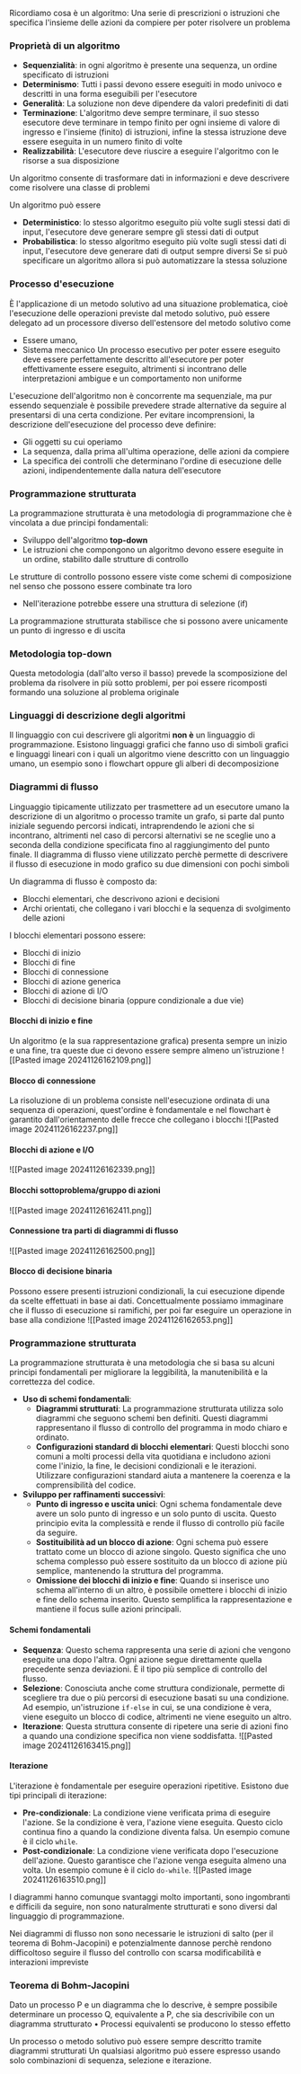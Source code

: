 Ricordiamo cosa è un algoritmo:
Una serie di prescrizioni o istruzioni che specifica l'insieme delle azioni da compiere per poter risolvere un problema
### Proprietà di un algoritmo
- **Sequenzialità**: in ogni algoritmo è presente una sequenza, un ordine specificato di istruzioni
- **Determinismo**: Tutti i passi devono essere eseguiti in modo univoco e descritti in una forma eseguibili per l'esecutore
- **Generalità**: La soluzione non deve dipendere da valori predefiniti di dati
- **Terminazione**: L'algoritmo deve sempre terminare, il suo stesso esecutore deve terminare in tempo finito per ogni insieme di valore di ingresso e l'insieme (finito) di istruzioni, infine la stessa istruzione deve essere eseguita in un numero finito di volte
- **Realizzabilità**: L'esecutore deve riuscire a eseguire l'algoritmo con le risorse a sua disposizione

Un algoritmo consente di trasformare dati in informazioni e deve descrivere come risolvere una classe di problemi

Un algoritmo può essere
- **Deterministico**: lo stesso algoritmo eseguito più volte sugli stessi dati di input, l'esecutore deve generare sempre gli stessi dati di output
 - **Probabilistica**: lo stesso algoritmo eseguito più volte sugli stessi dati di input, l'esecutore deve generare dati di output sempre diversi
Se si può specificare un algoritmo allora si può automatizzare la stessa soluzione
### Processo d'esecuzione
È l'applicazione di un metodo solutivo ad una situazione problematica, cioè l'esecuzione delle operazioni previste dal metodo solutivo, può essere delegato ad un processore diverso dell'estensore del metodo solutivo come
- Essere umano,
- Sistema meccanico
Un processo esecutivo per poter essere eseguito deve essere perfettamente descritto all'esecutore per poter effettivamente essere eseguito, altrimenti si incontrano delle interpretazioni ambigue e un comportamento non uniforme

L'esecuzione dell'algoritmo non è concorrente ma sequenziale, ma pur essendo sequenziale è possibile prevedere strade alternative da seguire al presentarsi di una certa condizione.
Per evitare incomprensioni, la descrizione dell'esecuzione del processo deve definire:
- Gli oggetti su cui operiamo 
- La sequenza, dalla prima all'ultima operazione, delle azioni da compiere
- La specifica dei controlli che determinano l'ordine di esecuzione delle azioni, indipendentemente dalla natura dell'esecutore

### Programmazione strutturata
La programmazione strutturata è una metodologia di programmazione che è vincolata a due principi fondamentali:
- Sviluppo dell'algoritmo **top-down**
- Le istruzioni che compongono un algoritmo devono essere eseguite in un ordine, stabilito dalle strutture di controllo

Le strutture di controllo possono essere viste come schemi di composizione nel senso che possono essere combinate tra loro
- Nell'iterazione potrebbe essere una struttura di selezione (if)

La programmazione strutturata stabilisce che si possono avere unicamente un punto di ingresso e di uscita
### Metodologia top-down 
Questa metodologia (dall'alto verso il basso) prevede la scomposizione del problema da risolvere in più sotto problemi, per poi essere ricomposti formando una soluzione al problema originale
### Linguaggi di descrizione degli algoritmi
Il linguaggio con cui descrivere gli algoritmi **non è** un linguaggio di programmazione.
Esistono linguaggi grafici che fanno uso di simboli grafici e linguaggi lineari con i quali un algoritmo viene descritto con un linguaggio umano, un esempio sono i flowchart oppure gli alberi di decomposizione
### Diagrammi di flusso
Linguaggio tipicamente utilizzato per trasmettere ad un esecutore umano la descrizione di un algoritmo o processo tramite un grafo, si parte dal punto iniziale seguendo percorsi indicati, intraprendendo le azioni che si incontrano, altrimenti nel caso di percorsi alternativi se ne sceglie uno a seconda della condizione specificata fino al raggiungimento del punto finale.
Il diagramma di flusso viene utilizzato perchè permette di descrivere il flusso di esecuzione in modo grafico su due dimensioni con pochi simboli

Un diagramma di flusso è composto da:
- Blocchi elementari, che descrivono azioni e decisioni
- Archi orientati, che collegano i vari blocchi e la sequenza di svolgimento delle azioni

I blocchi elementari possono essere:
- Blocchi di inizio
- Blocchi di fine
- Blocchi di connessione
- Blocchi di azione generica
- Blocchi di azione di I/O
- Blocchi di decisione binaria (oppure condizionale a due vie)
#### Blocchi di inizio e fine
Un algoritmo (e la sua rappresentazione grafica) presenta sempre un inizio e una fine, tra queste due ci devono essere sempre almeno un'istruzione
![[Pasted image 20241126162109.png]]
#### Blocco di connessione
La risoluzione di un problema consiste nell'esecuzione ordinata di una sequenza di operazioni, quest'ordine è fondamentale e nel flowchart è garantito dall'orientamento delle frecce che collegano i blocchi
![[Pasted image 20241126162237.png]]
#### Blocchi di azione e I/O
![[Pasted image 20241126162339.png]]
#### Blocchi sottoproblema/gruppo di azioni 
![[Pasted image 20241126162411.png]]
#### Connessione tra parti di diagrammi di flusso
![[Pasted image 20241126162500.png]]
#### Blocco di decisione binaria
Possono essere presenti istruzioni condizionali, la cui esecuzione dipende da scelte effettuati in base ai dati.
Concettualmente possiamo immaginare che il flusso di esecuzione si ramifichi, per poi far eseguire un operazione in base alla condizione
![[Pasted image 20241126162653.png]]
### Programmazione strutturata
La programmazione strutturata è una metodologia che si basa su alcuni principi fondamentali per migliorare la leggibilità, la manutenibilità e la correttezza del codice.
- **Uso di schemi fondamentali**:
    - **Diagrammi strutturati**: La programmazione strutturata utilizza solo diagrammi che seguono schemi ben definiti. Questi diagrammi rappresentano il flusso di controllo del programma in modo chiaro e ordinato.
    - **Configurazioni standard di blocchi elementari**: Questi blocchi sono comuni a molti processi della vita quotidiana e includono azioni come l'inizio, la fine, le decisioni condizionali e le iterazioni. Utilizzare configurazioni standard aiuta a mantenere la coerenza e la comprensibilità del codice.
-  **Sviluppo per raffinamenti successivi**:
    - **Punto di ingresso e uscita unici**: Ogni schema fondamentale deve avere un solo punto di ingresso e un solo punto di uscita. Questo principio evita la complessità e rende il flusso di controllo più facile da seguire.
    - **Sostituibilità ad un blocco di azione**: Ogni schema può essere trattato come un blocco di azione singolo. Questo significa che uno schema complesso può essere sostituito da un blocco di azione più semplice, mantenendo la struttura del programma.
    - **Omissione dei blocchi di inizio e fine**: Quando si inserisce uno schema all'interno di un altro, è possibile omettere i blocchi di inizio e fine dello schema inserito. Questo semplifica la rappresentazione e mantiene il focus sulle azioni principali.
#### Schemi fondamentali
- **Sequenza**: Questo schema rappresenta una serie di azioni che vengono eseguite una dopo l'altra. Ogni azione segue direttamente quella precedente senza deviazioni. È il tipo più semplice di controllo del flusso.
- **Selezione**: Conosciuta anche come struttura condizionale, permette di scegliere tra due o più percorsi di esecuzione basati su una condizione. Ad esempio, un'istruzione `if-else` in cui, se una condizione è vera, viene eseguito un blocco di codice, altrimenti ne viene eseguito un altro.
- **Iterazione**: Questa struttura consente di ripetere una serie di azioni fino a quando una condizione specifica non viene soddisfatta.
![[Pasted image 20241126163415.png]]
#### Iterazione
L'iterazione è fondamentale per eseguire operazioni ripetitive. Esistono due tipi principali di iterazione:
- **Pre-condizionale**: La condizione viene verificata prima di eseguire l'azione. Se la condizione è vera, l'azione viene eseguita. Questo ciclo continua fino a quando la condizione diventa falsa. Un esempio comune è il ciclo `while`.
- **Post-condizionale**: La condizione viene verificata dopo l'esecuzione dell'azione. Questo garantisce che l'azione venga eseguita almeno una volta. Un esempio comune è il ciclo `do-while`.
![[Pasted image 20241126163510.png]]

I diagrammi hanno comunque svantaggi molto importanti, sono ingombranti e difficili da seguire, non sono naturalmente strutturati e sono diversi dal linguaggio di programmazione.

Nei diagrammi di flusso non sono necessarie le istruzioni di salto (per il teorema di Bohm-Jacopini) e potenzialmente dannose perchè rendono difficoltoso seguire il flusso del controllo con scarsa modificabilità e interazioni impreviste
### Teorema di Bohm-Jacopini
Dato un processo P e un diagramma che lo descrive, è sempre possibile determinare un processo Q, equivalente a P, che sia descrivibile con un diagramma strutturato
	• Processi equivalenti se producono lo stesso effetto

Un processo o metodo solutivo può essere sempre descritto tramite diagrammi strutturati
Un qualsiasi algoritmo può essere espresso usando solo combinazioni di sequenza,
selezione e iterazione.


